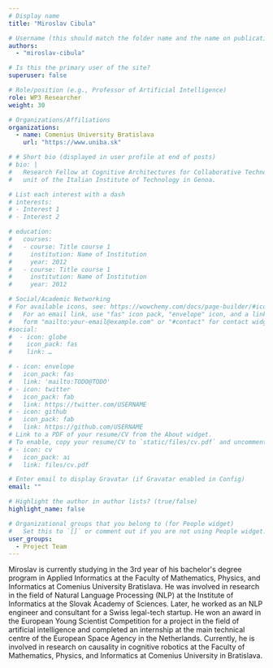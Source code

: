 ```yaml
---
# Display name
title: "Miroslav Cibula"

# Username (this should match the folder name and the name on publications)
authors:
  - "miroslav-cibula"

# Is this the primary user of the site?
superuser: false

# Role/position (e.g., Professor of Artificial Intelligence)
role: WP3 Researcher
weight: 30

# Organizations/Affiliations
organizations:
  - name: Comenius University Bratislava
    url: "https://www.uniba.sk"

# # Short bio (displayed in user profile at end of posts)
# bio: |
#   Research Fellow at Cognitive Architectures for Collaborative Technologies
#   unit of the Italian Institute of Technology in Genoa.

# List each interest with a dash
# interests:
# - Interest 1
# - Interest 2

# education:
#   courses:
#   - course: Title course 1
#     institution: Name of Institution
#     year: 2012
#   - course: Title course 1
#     institution: Name of Institution
#     year: 2012

# Social/Academic Networking
# For available icons, see: https://wowchemy.com/docs/page-builder/#icons
#   For an email link, use "fas" icon pack, "envelope" icon, and a link in the
#   form "mailto:your-email@example.com" or "#contact" for contact widget.
#social:
#  - icon: globe
#    icon_pack: fas
#    link: …

# - icon: envelope
#   icon_pack: fas
#   link: 'mailto:TODO@TODO'
# - icon: twitter
#   icon_pack: fab
#   link: https://twitter.com/USERNAME
# - icon: github
#   icon_pack: fab
#   link: https://github.com/USERNAME
# Link to a PDF of your resume/CV from the About widget.
# To enable, copy your resume/CV to `static/files/cv.pdf` and uncomment the lines below.
# - icon: cv
#   icon_pack: ai
#   link: files/cv.pdf

# Enter email to display Gravatar (if Gravatar enabled in Config)
email: ""

# Highlight the author in author lists? (true/false)
highlight_name: false

# Organizational groups that you belong to (for People widget)
#   Set this to `[]` or comment out if you are not using People widget.
user_groups:
  - Project Team
---
```


Miroslav is currently studying in the 3rd year of his bachelor's degree program in Applied Informatics at the Faculty of
Mathematics, Physics, and Informatics at Comenius University Bratislava. He was involved in research in the field of
Natural Language Processing (NLP) at the Institute of Informatics at the Slovak Academy of Sciences. Later, he worked as
an NLP engineer and consultant for a Swiss legal-tech startup. He won an award in the European Young Scientist
Competition for a project in the field of artificial intelligence and completed an internship at the main technical
centre of the European Space Agency in the Netherlands. Currently, he is involved in research on causality in cognitive
robotics at the Faculty of Mathematics, Physics, and Informatics at Comenius University in Bratislava. 
